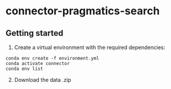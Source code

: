 # connector-pragmatics-search

## Getting started

1. Create a virtual environment with the required dependencies:

```
conda env create -f environment.yml
conda activate connector
conda env list
```

2. Download the data .zip
